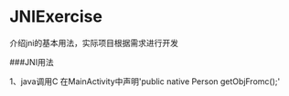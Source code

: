 # JNIExercise
介绍jni的基本用法，实际项目根据需求进行开发

###JNI用法

1、java调用C
在MainActivity中声明'public native Person getObjFromc();'
